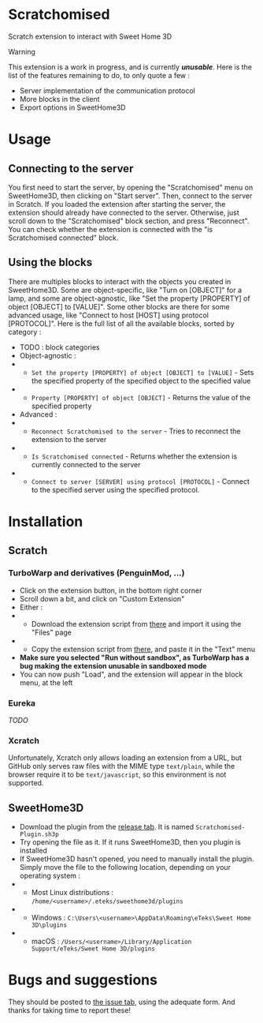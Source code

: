# Scratchomised
Scratch extension to interact with Sweet Home 3D

> [!WARNING]
> This extension is a work in progress, and is currently ***unusable***. Here is the list of the features remaining to do, to only quote a few :
> * Server implementation of the communication protocol
> * More blocks in the client
> * Export options in SweetHome3D

# Usage

## Connecting to the server
You first need to start the server, by opening the "Scratchomised" menu on SweetHome3D, then clicking on "Start server". Then, connect to the server in Scratch. If you loaded the extension after starting the server, the extension should already have connected to the server. Otherwise, just scroll down to the "Scratchomised" block section, and press "Reconnect". You can check whether the extension is connected with the "is Scratchomised connected" block.

## Using the blocks
There are multiples blocks to interact with the objects you created in SweetHome3D. Some are object-specific, like "Turn on [OBJECT]" for a lamp, and some are object-agnostic, like "Set the property [PROPERTY] of object [OBJECT] to [VALUE]". Some other blocks are there for some advanced usage, like "Connect to host [HOST] using protocol [PROTOCOL]". Here is the full list of all the available blocks, sorted by category :
* TODO : block categories
* Object-agnostic :
* * `Set the property [PROPERTY] of object [OBJECT] to [VALUE]` - Sets the specified property of the specified object to the specified value
* * `Property [PROPERTY] of object [OBJECT]` - Returns the value of the specified property
* Advanced :
* * `Reconnect Scratchomised to the server` - Tries to reconnect the extension to the server
* * `Is Scratchomised connected` - Returns whether the extension is currently connected to the server
* * `Connect to server [SERVER] using protocol [PROTOCOL]` - Connect to the specified server using the specified protocol.

# Installation

## Scratch

### TurboWarp and derivatives (PenguinMod, ...)
* Click on the extension button, in the bottom right corner
* Scroll down a bit, and click on "Custom Extension"
* Either :
* * Download the extension script from [there](https://github.com/totchi-lagawi/Scratchomised/blob/main/Extension/Scratchomised.js) and import it using the "Files" page
* * Copy the extension script from [there](https://github.com/totchi-lagawi/Scratchomised/blob/main/Extension/Scratchomised.js), and paste it in the "Text" menu
* **Make sure you selected "Run without sandbox", as TurboWarp has a bug making the extension unusable in sandboxed mode**
* You can now push "Load", and the extension will appear in the block menu, at the left

### Eureka
*TODO*

### Xcratch
Unfortunately, Xcratch only allows loading an extension from a URL, but GitHub only serves raw files with the MIME type `text/plain`, while the browser require it to be `text/javascript`, so this environment is not supported.

## SweetHome3D
* Download the plugin from the [release tab](https://github.com/totchi-lagawi/Scratchomised/releases/). It is named `Scratchomised-Plugin.sh3p`
* Try opening the file as it. If it runs SweetHome3D, then you plugin is installed
* If SweetHome3D hasn't opened, you need to manually install the plugin. Simply move the file to the following location, depending on your operating system :
* * Most Linux distributions : `/home/<username>/.eteks/sweethome3d/plugins`
* * Windows : `C:\Users\<username>\AppData\Roaming\eTeks\Sweet Home 3D\plugins`
* * macOS : `/Users/<username>/Library/Application Support/eTeks/Sweet Home 3D/plugins`

# Bugs and suggestions
They should be posted to [the issue tab](https://github.com/totchi-lagawi/Scratchomised/issues), using the adequate form. And thanks for taking time to report these!